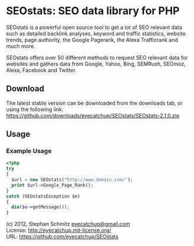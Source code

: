 # SEOstats: SEO data library for PHP

SEOstats is a powerful open source tool to get a lot of SEO relevant data such as detailed backlink analyses, keyword and traffic statistics, website trends, page authority, the Google Pagerank, the Alexa Trafficrank and much more. 

SEOstats offers over 50 different methods to request SEO relevant data for websites and gathers data from Google, Yahoo, Bing, SEMRush, SEOmoz, Alexa, Facebook and Twitter.

## Download

The latest stable version can be downloaded from the downloads tab, or using the following link:   
https://github.com/downloads/eyecatchup/SEOstats/SEOstats-2.1.0.zip

## Usage

### Example Usage
```php
<?php
try 
{
  $url = new SEOstats("http://www.domain.com/");
  print $url->Google_Page_Rank();
} 
catch (SEOstatsException $e) 
{
  die($e->getMessage());
}
```

(c) 2012, Stephan Schmitz <eyecatchup@gmail.com>     
License: http://eyecatchup.mit-license.org/   
URL: https://github.com/eyecatchup/SEOstats   
